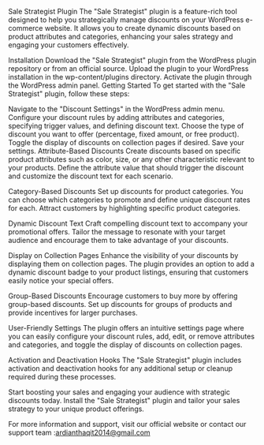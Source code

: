 Sale Strategist Plugin
The "Sale Strategist" plugin is a feature-rich tool designed to help you strategically manage discounts on your WordPress e-commerce website. It allows you to create dynamic discounts based on product attributes and categories, enhancing your sales strategy and engaging your customers effectively.

Installation
Download the "Sale Strategist" plugin from the WordPress plugin repository or from an official source.
Upload the plugin to your WordPress installation in the wp-content/plugins directory.
Activate the plugin through the WordPress admin panel.
Getting Started
To get started with the "Sale Strategist" plugin, follow these steps:

Navigate to the "Discount Settings" in the WordPress admin menu.
Configure your discount rules by adding attributes and categories, specifying trigger values, and defining discount text.
Choose the type of discount you want to offer (percentage, fixed amount, or free product).
Toggle the display of discounts on collection pages if desired.
Save your settings.
Attribute-Based Discounts
Create discounts based on specific product attributes such as color, size, or any other characteristic relevant to your products. Define the attribute value that should trigger the discount and customize the discount text for each scenario.

Category-Based Discounts
Set up discounts for product categories. You can choose which categories to promote and define unique discount rates for each. Attract customers by highlighting specific product categories.

Dynamic Discount Text
Craft compelling discount text to accompany your promotional offers. Tailor the message to resonate with your target audience and encourage them to take advantage of your discounts.

Display on Collection Pages
Enhance the visibility of your discounts by displaying them on collection pages. The plugin provides an option to add a dynamic discount badge to your product listings, ensuring that customers easily notice your special offers.

Group-Based Discounts
Encourage customers to buy more by offering group-based discounts. Set up discounts for groups of products and provide incentives for larger purchases.

User-Friendly Settings
The plugin offers an intuitive settings page where you can easily configure your discount rules, add, edit, or remove attributes and categories, and toggle the display of discounts on collection pages.

Activation and Deactivation Hooks
The "Sale Strategist" plugin includes activation and deactivation hooks for any additional setup or cleanup required during these processes.

Start boosting your sales and engaging your audience with strategic discounts today. Install the "Sale Strategist" plugin and tailor your sales strategy to your unique product offerings.

For more information and support, visit our official website or contact our support team :ardianthaqit2014@gmail.com
